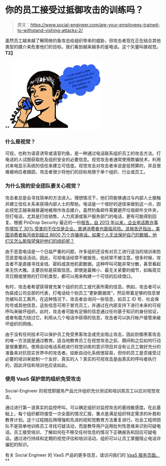 # 你的员工接受过抵御攻击的训练吗？

> 原文：<https://www.social-engineer.com/are-your-employees-trained-to-withstand-vishing-attacks-2/>

虽然员工越来越了解网络钓鱼攻击给组织带来的威胁，但攻击者现在正在结合其他类型的媒介来危害他们的目标。我们看到越来越多的是电话。这个矢量叫做视觉。**T2】**

 **[![Are your employees trained to withstand vishing attacks?](img/49d9104c25846aa599c396a0c46c9120.png)](https://www.social-engineer.com/wp-content/uploads/2015/07/vishing.jpg)

### 什么是视觉？

可视，也称为语音诱导或语音钓鱼，是一种通过电话联系组织员工的攻击方法。打电话的人试图获取危及组织安全的必要信息。视觉攻击者通常使用欺骗技术，利用对来电显示系统的信任来建立可信度。视觉攻击对攻击者来说是低预算的，并且很难被响应者跟踪。攻击者很少将他们的目标局限于单个组织、行业或员工。

### 为什么我的安全团队要关心视觉？

攻击者总是会寻找简单的方法进入。理想情况下，他们将能够通过与内部人士接触并建立信任关系来获得内部人士的帮助。电话是一个很好的途径来做到这一点，因此视觉正越来越普遍地被用作攻击媒介。虽然钓鱼邮件需要避开垃圾邮件文件夹，但打电话，尤其是打给销售、人力资源或客户服务部门的电话，更有可能得到回复。根据 PinDrop Security 最近的一份[报告，自 2013 年以来，企业电话欺诈事件增加了 30%,受害的不仅仅是企业。普通消费者也面临风险。该报告还指出，美国消费者每月收到超过 8600 万个诈骗电话。如果个人无法保护自己的数据，他们又怎么能指望保护他们的组织呢？](https://info.pindropsecurity.com/rs/905-ITS-1img/Pindrop-Phone-Fraud-Report-2014-2015.pdf?mkt_tok=3RkMMJWWfF9wsRonvK3JZKXonjHpfsX56u4kWKSwlMI%2F0ER3fOvrPUfGjI4AScdgI%2BSLDwEYGJlv6SgFQ7DAMal0ybgMWBk%3D)

由于恶意电话是一个日益严重的问题，许多组织还没有对员工进行适当的培训来防范恶意电话活动。因此，可视电话经常不被报告，也经常不被注意。很多时候，攻击者不是直接寻找金钱、密码或其他机密数据。这种呼叫可能非常分散，甚至看起来无伤大雅。主要目标是获取信息。即使是最微小、最无关紧要的细节，如每周交货日期或使用的打印机类型，都可以用来构建一个可信的后续借口。

有时，攻击者希望获得冒充某个组织的员工或代表所需的信息。例如，攻击者可以伪装成公司总部的代表，打电话给个别员工“更新数据库”，然后带着足够的信息冒充被叫员工离开。在这种情况下，攻击者会询问一些信息，如员工 ID 号、社会保险号或其他信息，这些信息可用于冒充员工，并通过在内部支持下进行未来的可视呼叫来破坏组织。此时，攻击者可能有足够的信息通过任何基于知识的身份验证，或者有能力绕过它。利用从几个电话中获得的信息，攻击者可以执行帐户接管来破坏组织的网络。

由于没有任何技术可以保护员工免受黑客攻击或完全阻止攻击，因此防御黑客攻击的唯一方法就是通过教育。适当地教育员工在视觉攻击之前、期间和之后如何行动是很重要的。使用自动电话系统进行视觉训练的意识项目并没有让员工做好充分的准备来对抗现实世界中的攻击者。挂断自动化系统很容易，但你的员工是否接受过必要的培训来抵制一个友好、真实的人？真实的可视攻击是由真实的呼叫者执行的，因此评估和培训也应该如此。

### 使用 VaaS 保护您的组织免受攻击

Social-Engineer 的视觉即服务产品允许组织充分测试和培训其员工以应对视觉攻击。

通过进行第一波真实的监控呼叫，可以确定组织对监控攻击的基线敏感度。在此基础上，每个组织都将接受一次全面的情况汇报，重点是满足组织特定需求的补救和教育计划。这个过程随后用增强和先进的视知觉教育方法重复进行。社会工程师团队不是简单地训练员工寻找可疑活动，而是教导用户运用批判性思维来识别可疑电话。员工接受培训，了解如何在不移交任何信息的情况下正确报告和回应可疑电话。通过进行持续和定期的视觉评估和培训活动，组织可以让员工掌握阻止电话诈骗犯的知识。

有关 Social Engineer 的 VaaS 产品的更多信息，请访问我们的 [VaaS 服务页面。](https://www.social-engineer.com/vishing-service/)**